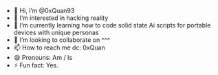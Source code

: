 - 👋 Hi, I’m @0xQuan93
- 👀 I’m interested in hacking reality
- 🌱 I’m currently learning how to code solid state Ai scripts for portable devices with unique personas
- 💞️ I’m looking to collaborate on ^^^
- 📫 How to reach me dc: 0xQuan
- 😄 Pronouns: Am / Is
- ⚡ Fun fact: Yes.

<!---
0xQuan93/0xQuan93 is a ✨ special ✨ repository because its `README.md` (this file) appears on your GitHub profile.
You can click the Preview link to take a look at your changes.
--->
